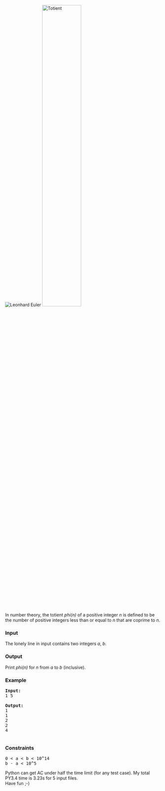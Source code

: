 <p><img title="http://upload.wikimedia.org/wikipedia/commons/d/d7/Leonhard_Euler.jpg" src="../../content/francky:Euler" alt="Leonhard Euler">
<img title="http://en.wikipedia.org/wiki/Euler%27s_totient_function#mediaviewer/File:EulerPhi.svg" src="../../content/francky:EulerPhi" style="width: 50%; height: 50%" alt="Totient">
</p>
<p>In number theory, the totient <em>phi(n)</em> of a positive integer <em>n</em> is defined to be
 the number of positive integers less than or equal to <em>n</em> that are coprime to <em>n</em>.</p>

<h3>Input</h3>
<p>
	The lonely line in input contains two integers <em>a</em>, <em>b</em>.
</p>

<h3>Output</h3>
<p>
	Print <em>phi(n)</em> for <em>n</em> from <em>a</em> to <em>b</em> (inclusive).
</p>
<h3>Example</h3>

<pre><b>Input:</b>
1 5

<b>Output:</b>
1
1
2
2
4

</pre>

<h3>Constraints</h3>
<pre>0 &lt; a &lt; b &lt; 10^14
b - a &lt; 10^5
</pre>
<p>Python can get AC under half the time limit (for any test case). My total PY3.4 time is 3.23s for 5 input files.<br>
Have fun ;-)</p>
